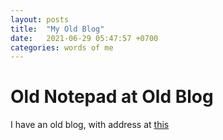 ```yaml
---
layout: posts
title:  "My Old Blog"
date:   2021-06-29 05:47:57 +0700
categories: words of me
---
```


# Old Notepad at Old Blog
I have an old blog, with address at [this](https://pagikawan.blogspot.com/)
